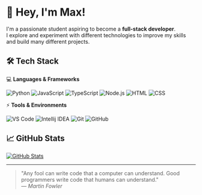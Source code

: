 # 👋 Hey, I'm Max!  

I'm a passionate student aspiring to become a **full-stack developer**.  
I explore and experiment with different technologies to improve my skills and build many different projects.  


## 🛠️ Tech Stack  
💻 **Languages & Frameworks**  

![Python](https://img.shields.io/badge/-Python-3776AB?style=flat&logo=python&logoColor=white)
![JavaScript](https://img.shields.io/badge/-JavaScript-F7DF1E?style=flat&logo=javascript&logoColor=black)
![TypeScript](https://img.shields.io/badge/-TypeScript-3178C6?style=flat&logo=typescript&logoColor=white)
![Node.js](https://img.shields.io/badge/-Node.js-339933?style=flat&logo=node.js&logoColor=white)
![HTML](https://img.shields.io/badge/-HTML-E34F26?style=flat&logo=html5&logoColor=white)
![CSS](https://img.shields.io/badge/-CSS-1572B6?style=flat&logo=css3&logoColor=white)

⚡ **Tools & Environments**  

![VS Code](https://img.shields.io/badge/-VS_Code-007ACC?style=flat&logo=visual-studio-code&logoColor=white)
![Intellij IDEA](https://img.shields.io/badge/-IntelliJ_IDEA-2e2e2e?style=flat&logo=intellij-idea&logoColor=white)
![Git](https://img.shields.io/badge/-Git-F05032?style=flat&logo=git&logoColor=white)
![GitHub](https://img.shields.io/badge/-GitHub-181717?style=flat&logo=github&logoColor=white)


## 📈 GitHub Stats  

[![GitHub Stats](https://github-readme-stats.vercel.app/api?username=max4748&show_icons=true&theme=radical)](https://github.com/anuraghazra/github-readme-stats)  

---

> "Any fool can write code that a computer can understand. Good programmers write code that humans can understand."  
> ― *Martin Fowler*

